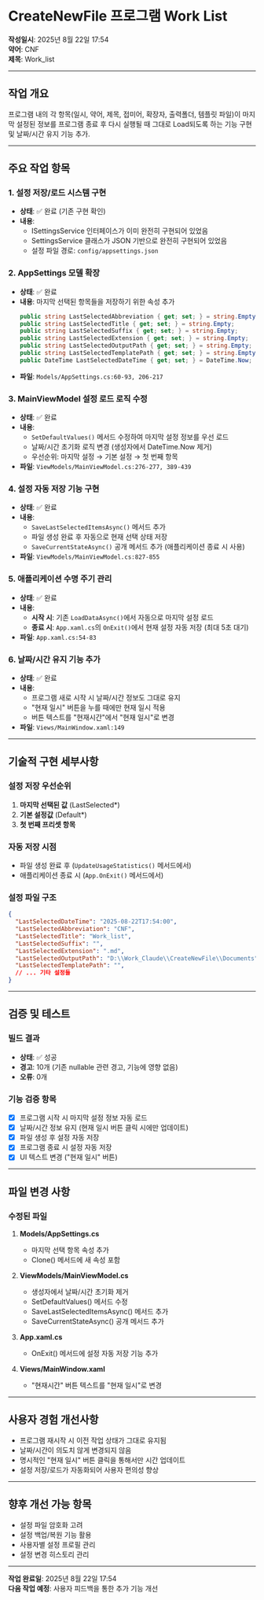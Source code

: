 # CreateNewFile 프로그램 Work List
**작성일시**: 2025년 8월 22일 17:54  
**약어**: CNF  
**제목**: Work_list  

---

## 작업 개요
프로그램 내의 각 항목(일시, 약어, 제목, 접미어, 확장자, 출력폴더, 템플릿 파일)이 마지막 설정된 정보를 프로그램 종료 후 다시 실행될 때 그대로 Load되도록 하는 기능 구현 및 날짜/시간 유지 기능 추가.

---

## 주요 작업 항목

### 1. 설정 저장/로드 시스템 구현
- **상태**: ✅ 완료 (기존 구현 확인)
- **내용**: 
  - ISettingsService 인터페이스가 이미 완전히 구현되어 있었음
  - SettingsService 클래스가 JSON 기반으로 완전히 구현되어 있었음
  - 설정 파일 경로: `config/appsettings.json`

### 2. AppSettings 모델 확장
- **상태**: ✅ 완료
- **내용**: 마지막 선택된 항목들을 저장하기 위한 속성 추가
  ```csharp
  public string LastSelectedAbbreviation { get; set; } = string.Empty;
  public string LastSelectedTitle { get; set; } = string.Empty;
  public string LastSelectedSuffix { get; set; } = string.Empty;
  public string LastSelectedExtension { get; set; } = string.Empty;
  public string LastSelectedOutputPath { get; set; } = string.Empty;
  public string LastSelectedTemplatePath { get; set; } = string.Empty;
  public DateTime LastSelectedDateTime { get; set; } = DateTime.Now;
  ```
- **파일**: `Models/AppSettings.cs:60-93, 206-217`

### 3. MainViewModel 설정 로드 로직 수정
- **상태**: ✅ 완료
- **내용**: 
  - `SetDefaultValues()` 메서드 수정하여 마지막 설정 정보를 우선 로드
  - 날짜/시간 초기화 로직 변경 (생성자에서 DateTime.Now 제거)
  - 우선순위: 마지막 설정 → 기본 설정 → 첫 번째 항목
- **파일**: `ViewModels/MainViewModel.cs:276-277, 389-439`

### 4. 설정 자동 저장 기능 구현
- **상태**: ✅ 완료
- **내용**:
  - `SaveLastSelectedItemsAsync()` 메서드 추가
  - 파일 생성 완료 후 자동으로 현재 선택 상태 저장
  - `SaveCurrentStateAsync()` 공개 메서드 추가 (애플리케이션 종료 시 사용)
- **파일**: `ViewModels/MainViewModel.cs:827-855`

### 5. 애플리케이션 수명 주기 관리
- **상태**: ✅ 완료
- **내용**:
  - **시작 시**: 기존 `LoadDataAsync()`에서 자동으로 마지막 설정 로드
  - **종료 시**: `App.xaml.cs`의 `OnExit()`에서 현재 설정 자동 저장 (최대 5초 대기)
- **파일**: `App.xaml.cs:54-83`

### 6. 날짜/시간 유지 기능 추가
- **상태**: ✅ 완료
- **내용**:
  - 프로그램 새로 시작 시 날짜/시간 정보도 그대로 유지
  - "현재 일시" 버튼을 누를 때에만 현재 일시 적용
  - 버튼 텍스트를 "현재시간"에서 "현재 일시"로 변경
- **파일**: `Views/MainWindow.xaml:149`

---

## 기술적 구현 세부사항

### 설정 저장 우선순위
1. **마지막 선택된 값** (LastSelected*)
2. **기본 설정값** (Default*)  
3. **첫 번째 프리셋 항목**

### 자동 저장 시점
- 파일 생성 완료 후 (`UpdateUsageStatistics()` 메서드에서)
- 애플리케이션 종료 시 (`App.OnExit()` 메서드에서)

### 설정 파일 구조
```json
{
  "LastSelectedDateTime": "2025-08-22T17:54:00",
  "LastSelectedAbbreviation": "CNF",
  "LastSelectedTitle": "Work_list",
  "LastSelectedSuffix": "",
  "LastSelectedExtension": ".md",
  "LastSelectedOutputPath": "D:\\Work_Claude\\CreateNewFile\\Documents",
  "LastSelectedTemplatePath": "",
  // ... 기타 설정들
}
```

---

## 검증 및 테스트

### 빌드 결과
- **상태**: ✅ 성공
- **경고**: 10개 (기존 nullable 관련 경고, 기능에 영향 없음)
- **오류**: 0개

### 기능 검증 항목
- [x] 프로그램 시작 시 마지막 설정 정보 자동 로드
- [x] 날짜/시간 정보 유지 (현재 일시 버튼 클릭 시에만 업데이트)
- [x] 파일 생성 후 설정 자동 저장
- [x] 프로그램 종료 시 설정 자동 저장
- [x] UI 텍스트 변경 ("현재 일시" 버튼)

---

## 파일 변경 사항

### 수정된 파일
1. **Models/AppSettings.cs**
   - 마지막 선택 항목 속성 추가
   - Clone() 메서드에 새 속성 포함

2. **ViewModels/MainViewModel.cs**
   - 생성자에서 날짜/시간 초기화 제거
   - SetDefaultValues() 메서드 수정
   - SaveLastSelectedItemsAsync() 메서드 추가
   - SaveCurrentStateAsync() 공개 메서드 추가

3. **App.xaml.cs**
   - OnExit() 메서드에 설정 자동 저장 기능 추가

4. **Views/MainWindow.xaml**
   - "현재시간" 버튼 텍스트를 "현재 일시"로 변경

---

## 사용자 경험 개선사항
- 프로그램 재시작 시 이전 작업 상태가 그대로 유지됨
- 날짜/시간이 의도치 않게 변경되지 않음
- 명시적인 "현재 일시" 버튼 클릭을 통해서만 시간 업데이트
- 설정 저장/로드가 자동화되어 사용자 편의성 향상

---

## 향후 개선 가능 항목
- 설정 파일 암호화 고려
- 설정 백업/복원 기능 활용
- 사용자별 설정 프로필 관리
- 설정 변경 히스토리 관리

---

**작업 완료일**: 2025년 8월 22일 17:54  
**다음 작업 예정**: 사용자 피드백을 통한 추가 기능 개선